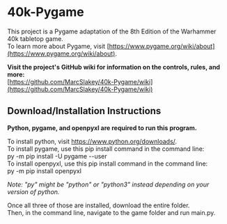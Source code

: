 # 40k-Pygame
This project is a Pygame adaptation of the 8th Edition of the Warhammer 40k tabletop game.  
To learn more about Pygame, visit [https://www.pygame.org/wiki/about](https://www.pygame.org/wiki/about).  

**Visit the project's GitHub wiki for information on the controls, rules, and more:**  
[https://github.com/MarcSlakey/40k-Pygame/wiki](https://github.com/MarcSlakey/40k-Pygame/wiki)


## Download/Installation Instructions
**Python, pygame, and openpyxl are required to run this program.**  

To install python, visit https://www.python.org/downloads/.  
To install pygame, use this pip install command in the command line:  
py -m pip install -U pygame --user  
To install openpyxl, use this pip install command in the command line:  
py -m pip install openpyxl  

_Note: "py" might be "python" or "python3" instead depending on your version of python._  

Once all three of those are installed, download the entire folder.  
Then, in the command line, navigate to the game folder and run main.py.  

